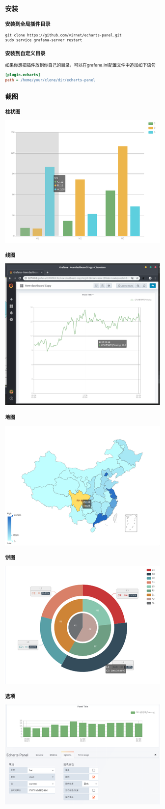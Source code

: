 ## 安装
### 安装到全局插件目录
```
git clone https://github.com/virnet/echarts-panel.git
sudo service grafana-server restart
```


### 安装到自定义目录
如果你想把插件放到你自己的目录，可以在grafana.ini配置文件中追加如下语句
```ini
[plugin.echarts]
path = /home/your/clone/dir/echarts-panel
```

## 截图
### 柱状图
![avatar](public/plugins/virnet-echarts-panel/img/echarts_bar.png)

### 线图
![avatar](public/plugins/virnet-echarts-panel/img/echarts_line.png)

### 地图
![avatar](public/plugins/virnet-echarts-panel/img/echarts_map.png)

### 饼图
![avatar](public/plugins/virnet-echarts-panel/img/echarts_pie.png)

### 选项
![avatar](public/plugins/virnet-echarts-panel/img/echarts_options.png)